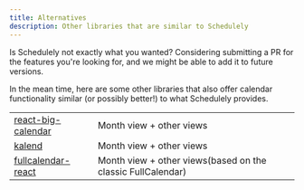```yaml
---
title: Alternatives
description: Other libraries that are similar to Schedulely
---
```


Is Schedulely not exactly what you wanted? Considering submitting a PR for the features you're looking for, and we might be able to add it to future versions.

In the mean time, here are some other libraries that also offer calendar functionality similar (or possibly better!) to what Schedulely provides.

|                                                                          |                                                             |
| ------------------------------------------------------------------------ | ----------------------------------------------------------- |
| [react-big-calendar](https://github.com/jquense/react-big-calendar)      | Month view + other views                                    |
| [kalend](https://github.com/nibdo/kalend)                                | Month view + other views                                    |
| [fullcalendar-react](https://github.com/fullcalendar/fullcalendar-react) | Month view + other views(based on the classic FullCalendar) |
